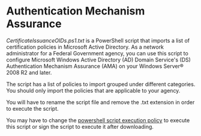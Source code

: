 # Authentication Mechanism Assurance

_CertificateIssuanceOIDs.ps1.txt_ is a PowerShell script that imports a list of certification policies in Microsoft Active Directory. As a network administrator for a Federal Government agency, you can use this script to configure Microsoft Windows Active Directory (AD) Domain Service's (DS) Authentication Mechanism Assurance (AMA) on your Windows Server® 2008 R2 and later. 

The script has a list of policies to import grouped under different categories. You should only import the policies that are applicable to your agency.

You will have to rename the script file and remove the .txt extension in order to execute the script.

You may have to change the [powershell script execution policy](https://docs.microsoft.com/en-us/powershell/module/microsoft.powershell.core/about/about_execution_policies?view=powershell-5.1&viewFallbackFrom=powershell-Microsoft.PowerShell.Core) to execute this script or sign the script to execute it after downloading.
